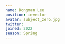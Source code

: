 ```yaml
---
name: Dongman Lee
position: investor
avatar: subject_zero.jpg
twitter: 
joined: 2022
season: Spring
---
```




